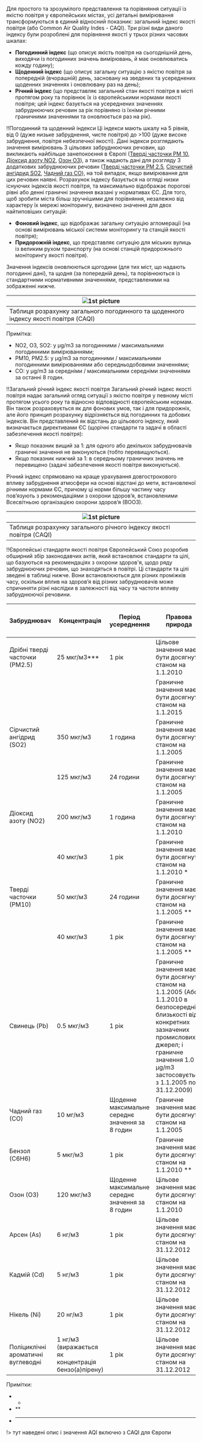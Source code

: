 Для простого та зрозумілого представлення та порівняння ситуації із якістю повітря у європейських містах, усі детальні вимірювання трансформуються в єдиний відносний показник: загальний індекс якості повітря (або Common Air Quality Indes - CAQI). Три різні види даного індексу були розроблені для порівняння якості у трьох різних часових шкалах:
 - **Погодинний індекс** (що описує якість повітря на сьогоднішній день, виходячи із погодинних значень вимірювань, й має оновлюватись кожду годину);
 - **Щоденний індекс** (що описує загальну ситуацію з якістю повітря за попередній (вчорашній) день, засновану на зведених та усереднених щоденних значеннях і оновлювану раз на день);
 - **Річний індекс** (що представляє загальний стан якості повітря в місті протягом року та порівнює їх із європейськими нормами якості повітря; цей індекс базується на усереднених значеннях забруднюючих речовин за рік порівняно із їхніми річними граничними значеннями та оновлюється раз на рік).

!!Погодинний та щоденний індекси
Ці індекси мають шкалу на 5 рівнів, від 0 (дуже низьке забруднення, чисте повітря) до >100 (дуже високе забруднення, повітря небезпечної якості). Дані індекси розглядають значення вимірювань 3 цільових забруднюючих речовин, що викликають найбільше занепокоєння в Європі ([Тверді часточки PM 10](pm.md), [Діоксид азоту NO2](no2.md), [Озон O3](o3.md)), а також надають дані для розгляду 3 додаткових забруднюючих речовин ([Тверді часточки PM 2.5](pm.md), [Сірчистий ангідрид SO2](so2.md), [Чадний газ CO](co.md)), на той випадок, якщо вимірювання для цих речовин наявні.
Розрахунок індексу базується на огляді низки існуючих індексів якості повітря, та максимально відображає порогові рівні або денні граничні значення вказані у нормативах ЄС. Для того, щоб зробити міста більш зручнішими для порівняння, незалежно від характеру їх мережі моніторингу, визначено значення для двох найтиповіших ситуацій:
 - **Фоновий індекс**, що відображає загальну ситуацію агломерації (на основі вимірювань міської системи моніторингу та станцій якості повітря);
 - **Придорожній індекс**, що представляє ситуацію для міських вулиць із великим рухом транспорту (на основі станцій придорожнього моніторингу якості повітря).

Значення індексів оновлюються щогодини (для тих міст, що надають погодинні дані), та щодня (за попередній день), та порівнюються із стандартними нормативними значеннями, представленими на зображенні нижче.

| ![1st picture](img/grid1.png ':size=450')            |
| --- |
| Таблиця розрахунку загального погодинного та щоденного індексу якості повітря (CAQI) |
Примітка: 
 - NO2, O3, SO2: у µg/m3 за погодинними / максимальними погодинними вимірюваннями;
 - PM10, PM2.5: у µg/m3 за погодинними / максимальними погодинними вимірюваннями або середньодобовими значеннями;
 - CO: у µg/m3 за середніми / максимальними середніми значеннями за останні 8 годин.

!!Загальний річний індекс якості повітря
Загальний річний індекс якості повітря надає загальний огляд ситуації з якістю повітря у певному місті протягом усього року та відносно відповідності європейським нормам.
Він також розраховується як для фонових умов, так і для придорожніх, але його принцип розрахунку відрізняється від погодинних та добових індексів. Він представлений як відстань до цільового індексу, який визначається директивами ЄС (щорічні стандарти та задачі в області забезпечення якості повітря):
 - Якщо показник вищий за 1: для одного або декількох забруднювачів граничні значення не виконуються (тобто перевищуються).
 - Якщо показник нижчий за 1: в середньому граничних значень не перевищено (задачі забезпечення якості повітря виконуються).

Річний індекс спрямовано на краще урахування довгострокового впливу забруднення атмосфери на основі відстані до мети, встановленої річними нормами ЄС, причому ці норми більшу частину часу пов’язують з рекомендаціями з охорони здоров’я, встановленими Всесвітньою організацією охорони здоров’я (ВООЗ).

| ![1st picture](img/grid2.png ':size=450')            |
| --- |
| Таблиця розрахунку загального річного індексу якості повітря (CAQI) |

!!Європейські стандарти якості повітря
Європейський Союз розробив обширний збір законодавчих актів, який встановлює стандарти та цілі, що базуються на рекомендаціях з охорони здоров'я, щодо ряду забруднюючих речовин, що знаходяться в повітрі. Ці стандарти та цілі зведені в таблиці нижче. Вони встановлюються для різних проміжків часу, оскільки вплив на здоров’я від різних забруднювачів може спричиняти різні наслідки в залежності від часу та частоти впливу забруднюючої речовини.

| Забруднювач | Концентрація | Період усереднення | Правова природа | Кількість дозволених перевищень на рік |
| ----------- | ------------ | ------------------ | --------------- | -------------------------------------- |
| Дрібні тверді часточки (РМ2.5) | 25 мкг/м3*** | 1 рік | Цільове значення має бути досягнуте станом на 1.1.2010 | н/з | 
| | | | Граничне значення має бути досягнуте станом на 1.1.2015 | |
| Сірчистий ангідрид (SO2) | 350 мкг/м3 | 1 година | Граничне значення має бути досягнуте станом на 1.1.2005 | 24 | 
| | 125 мкг/м3 | 24 години | Граничне значення має бути досягнуте станом на 1.1.2005 | 3 | 
| Діоксид азоту (NO2) | 200 мкг/м3 | 1 година | Граничне значення має бути досягнуте станом на 1.1.2010  | 18 | 
| | 40 мкг/м3 | 1 рік | Граничне значення має бути досягнуте станом на 1.1.2010 * | н/з | 
| Тверді часточки (РМ10) | 50 мкг/м3 | 24 години | Граничне значення має бути досягнуте станом на 1.1.2005 ** | 35 | 
| | 40 мкг/м3 | 1 рік | Граничне значення має бути досягнуте станом на 1.1.2005 ** | н/з | 
| Свинець (Pb) | 0.5 мкг/м3 | 1 рік | Граничне значення має бути досягнуто станом на 1.1.2005 (Або 1.1.2010 в безпосередній близькості від конкретних зазначених промислових джерел; і граничне значення 1.0 µg/m3 застосовується з 1.1.2005 по 31.12.2009) | н/з | 
| Чадний газ (СО) | 10 мг/м3 | Щоденне максимальне середнє значення за 8 годин | Граничне значення має бути досягнуте станом на 1.1.2005 | н/з | 
| Бензол (C6H6) | 5 мкг/м3 | 1 рік | Граничне значення має бути досягнуте станом на 1.1.2010 ** | н/з | 
| Озон (О3) | 120 мкг/м3 | Щоденне максимальне середнє значення за 8 годин | Цільове значення має бути досягнуте станом на 1.1.2010 | 25 разів за 3 роки | 
| Арсен (As) | 6 нг/м3 | 1 рік | Цільове значення має бути досягнуте станом на 31.12.2012 | н/з | 
| Кадмій (Cd) | 5 нг/м3 | 1 рік | Цільове значення має бути досягнуте станом на 31.12.2012 | н/з | 
| Нікель (Ni) | 20 нг/м3 | 1 рік | Цільове значення має бути досягнуте станом на 31.12.2012 | н/з | 
| Поліциклічні ароматичні вуглеводні | 1 нг/м3 (виражається як концентрація бензо(а)пірену) | 1 рік | Цільове значення має бути досягнуте станом на 31.12.2012 | н/з | 
Примітки: 
 - *
 - **
 - ***


!> тут наведені опис і значення AQI включно з CAQI для Європи